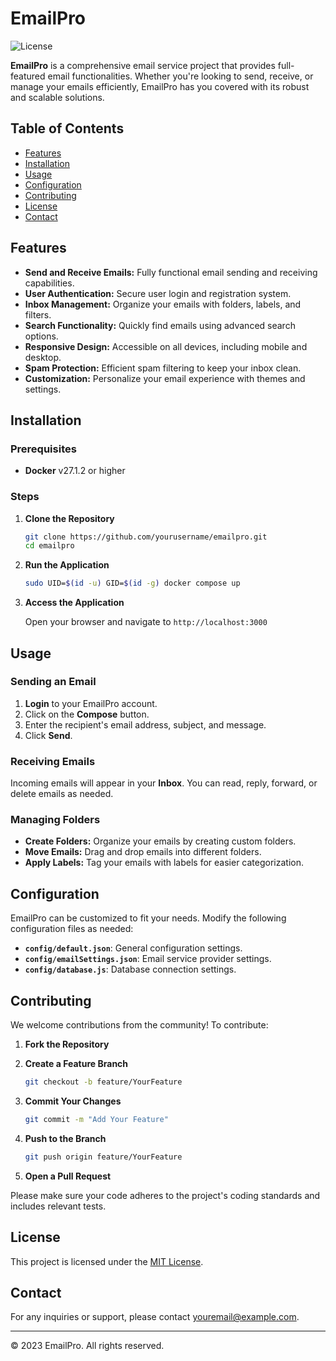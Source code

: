 # EmailPro

![License](https://img.shields.io/badge/license-MIT-blue.svg)

**EmailPro** is a comprehensive email service project that provides full-featured email functionalities. Whether you're looking to send, receive, or manage your emails efficiently, EmailPro has you covered with its robust and scalable solutions.

## Table of Contents

- [Features](#features)
- [Installation](#installation)
- [Usage](#usage)
- [Configuration](#configuration)
- [Contributing](#contributing)
- [License](#license)
- [Contact](#contact)

## Features

- **Send and Receive Emails:** Fully functional email sending and receiving capabilities.
- **User Authentication:** Secure user login and registration system.
- **Inbox Management:** Organize your emails with folders, labels, and filters.
- **Search Functionality:** Quickly find emails using advanced search options.
- **Responsive Design:** Accessible on all devices, including mobile and desktop.
- **Spam Protection:** Efficient spam filtering to keep your inbox clean.
- **Customization:** Personalize your email experience with themes and settings.

## Installation

### Prerequisites

- **Docker** v27.1.2 or higher

### Steps

1. **Clone the Repository**

   ```bash
   git clone https://github.com/yourusername/emailpro.git
   cd emailpro
   ```

2. **Run the Application**

   ```bash
   sudo UID=$(id -u) GID=$(id -g) docker compose up
   ```

3. **Access the Application**

   Open your browser and navigate to `http://localhost:3000`

## Usage

### Sending an Email

1. **Login** to your EmailPro account.
2. Click on the **Compose** button.
3. Enter the recipient's email address, subject, and message.
4. Click **Send**.

### Receiving Emails

Incoming emails will appear in your **Inbox**. You can read, reply, forward, or delete emails as needed.

### Managing Folders

- **Create Folders:** Organize your emails by creating custom folders.
- **Move Emails:** Drag and drop emails into different folders.
- **Apply Labels:** Tag your emails with labels for easier categorization.

## Configuration

EmailPro can be customized to fit your needs. Modify the following configuration files as needed:

- **`config/default.json`**: General configuration settings.
- **`config/emailSettings.json`**: Email service provider settings.
- **`config/database.js`**: Database connection settings.

## Contributing

We welcome contributions from the community! To contribute:

1. **Fork the Repository**
2. **Create a Feature Branch**

   ```bash
   git checkout -b feature/YourFeature
   ```

3. **Commit Your Changes**

   ```bash
   git commit -m "Add Your Feature"
   ```

4. **Push to the Branch**

   ```bash
   git push origin feature/YourFeature
   ```

5. **Open a Pull Request**

Please make sure your code adheres to the project's coding standards and includes relevant tests.

## License

This project is licensed under the [MIT License](LICENSE).

## Contact

For any inquiries or support, please contact [youremail@example.com](mailto:youremail@example.com).

---

© 2023 EmailPro. All rights reserved.
